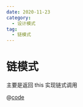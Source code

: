 ```yaml
---
date: 2020-11-23
category:
  - 设计模式
tag:
  - 链模式
---
```

# 链模式

主要是返回 this 实现链式调用

@[code](./index.html)
